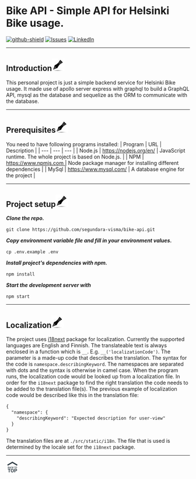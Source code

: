 # Bike API - Simple API for Helsinki Bike usage.

[![github-shield]][github-url]
[![Issues][issues-shield]][issues-url]
[![LinkedIn][linkedin-shield]][linkedin-url]

---

## Introduction[![](./src/assets/images/pin.jpg)](#introduction)

This personal project is just a simple backend service for Helsinki Bike usage. It made use of apollo server express with graphql to build a GraphQL API, mysql as the database and sequelize as the ORM to communicate with the database.

---

## Prerequisites[![](./src/assets/images/pin.jpg)](#prerequisites)
You need to have following programs installed:
| Program | URL | Description |
| --- | --- | --- |
| Node.js | https://nodejs.org/en/ | JavaScript runtime. The whole project is based on Node.js. |
| NPM | https://www.npmjs.com | Node package manager for installing different dependencies |
| MySql | https://www.mysql.com/ | A database engine for the project |

---

## Project setup[![](./src/assets/images/pin.jpg)](#project-setup)

***Clone the repo.***
```
git clone https://github.com/segundara-visma/bike-api.git
```

***Copy environment variable file and fill in your environment values.***
```
cp .env.example .env
```

***Install project's dependencies with npm.***
```
npm install
```

***Start the development server with***
```
npm start
```

---

## Localization[![](./src/assets/images/pin.jpg)](#localization)
The project uses [i18next](https://www.npmjs.com/package/i18next) package for localization. Currently the supported languages are English and Finnish. The translateable text is always enclosed in a function which is `__`. E.g. `__('localizationCode')`. The parameter is a made-up code that describes the translation. The syntax for the code is `namespace.describingKeyword`. The namespaces are separated with dots and the syntax is otherwise in camel case. When the program runs, the localization code would be looked up from a localization file. In order for the `i18next` package to find the right translation the code needs to be added to the translation file(s). The previous example of localization code would be described like this in the translation file:
```
{
  "namespace": {
    "describingKeyword": "Expected description for user-view"
  }
}
```
The translation files are at `./src/static/i18n`. The file that is used is determined by the locale set for the `i18next` package.

---

[![](./src/assets/images/backtotop.png)](#bike-api---simple-api-for-helsinki-bike-usage)

[issues-shield]: https://img.shields.io/github/issues/segundara-visma/bike-api.svg?style=flat-square
[issues-url]: https://github.com/segundara-visma/bike-api/issues
[linkedin-shield]: https://img.shields.io/badge/-LinkedIn-black.svg?style=flat-square&logo=linkedin&colorB=555
[linkedin-url]: https://www.linkedin.com/in/olusegunemmanuelokedara/
[github-shield]: https://img.shields.io/static/v1?label=Version%20control&message=Github&color=blue
[github-url]: https://github.com/segundara-visma/bike-api